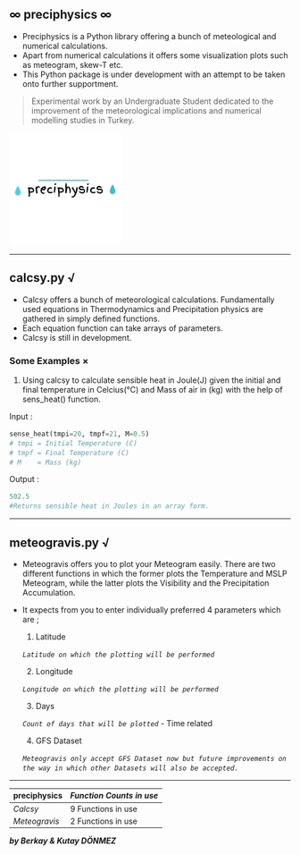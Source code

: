 ## &infin; preciphysics &infin;

- Preciphysics is a Python library offering a bunch of meteological and numerical calculations.
- Apart from numerical calculations it offers some visualization plots such as meteogram, skew-T etc.
- This Python package is under development with an attempt to be taken onto further supportment.

> Experimental work by an Undergraduate Student dedicated to the improvement of the meteorological implications and numerical modelling studies in Turkey.

![](preciphysics/logo.png)

------------

 ## calcsy.py &radic;
- Calcsy offers a bunch of meteorological calculations. Fundamentally used equations in Thermodynamics and Precipitation physics are gathered in simply defined functions. 
- Each equation function can take arrays of parameters.
- Calcsy is still in development.
### Some Examples &times;
1. Using calcsy to calculate sensible heat in Joule(J) given the initial and final temperature in Celcius(&deg;C) and Mass of air in (kg) with the help of sens_heat() function.

Input :
    
```python
sense_heat(tmpi=20, tmpf=21, M=0.5)
# tmpi = Initial Temperature (C)
# tmpf = Final Temperature (C)
# M    = Mass (kg)
```
Output : 


```python
502.5
#Returns sensible heat in Joules in an array form.
```

------------



## meteogravis.py &radic;
- Meteogravis offers you to plot your Meteogram easily. There are two different functions in which the former plots the Temperature and MSLP Meteogram, while the latter plots the Visibility and the Precipitation Accumulation.
- It expects from you to enter individually preferred 4 parameters which are ;

	1. Latitude
  
	*`Latitude on which the plotting will be performed`*
	
	2. Longitude
  
	*`Longitude on which the plotting will be performed`*
	
	3. Days
  
	*`Count of days that will be plotted`* - Time related
	
	4. GFS Dataset 
  
	*`Meteogravis only accept GFS Dataset now but future improvements on the way in which other Datasets will also be accepted.`*


------------

| preciphysics  | *Function Counts in use*  |
| ------------ | ------------ |
| *Calcsy*  | 9 Functions in use |
| *Meteogravis*  | 2 Functions in use |

***by Berkay & Kutay DÖNMEZ***


